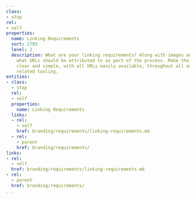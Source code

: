 ```yaml
---
class:
- stop
rel:
- self
properties:
  name: Linking Requirements
  sort: 2703
  level: 2
  description: What are your linking requirements? Along with images and other assets,
    what URLs should be attributed to as part of the process. Make the instructions
    clear and simple, with all URLs easily available, throughout all assets, and branding
    related tooling.
entities:
- class:
  - stop
  rel:
  - self
  properties:
    name: Linking Requirements
  links:
  - rel:
    - self
    href: branding/requirements/linking-requirements.md
  - rel:
    - parent
    href: branding/requirements/
links:
- rel:
  - self
  href: branding/requirements/linking-requirements.md
- rel:
  - parent
  href: branding/requirements/
...
```

